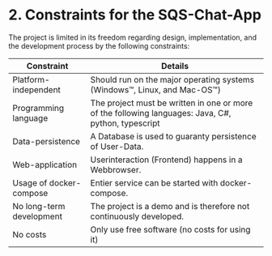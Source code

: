 # 2. Constraints for the SQS-Chat-App
The project is limited in its freedom regarding design, implementation, and the development process by the following constraints:

| Constraint               | Details                                                                                             |
|--------------------------|-----------------------------------------------------------------------------------------------------|
| Platform-independent     | Should run on the major operating systems (Windows™, Linux, and Mac-OS™)                            |
| Programming language     | The project must be written in one or more of the following languages: Java, C#, python, typescript |
| Data-persistence         | A Database is used to guaranty persistence of User-Data.                                            |
| Web-application          | Userinteraction (Frontend) happens in a Webbrowser.                                                 |
| Usage of docker-compose  | Entier service can be started with docker-compose.                                                  |
| No long-term development | The project is a demo and is therefore not continuously developed.                                  |
| No costs                 | Only use free software (no costs for using it)                                                      |
